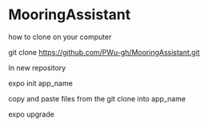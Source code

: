# MooringAssistant
how to clone on your computer

git clone https://github.com/PWu-gh/MooringAssistant.git


In new repository

expo init app_name

copy and paste files from the git clone into app_name

expo upgrade
